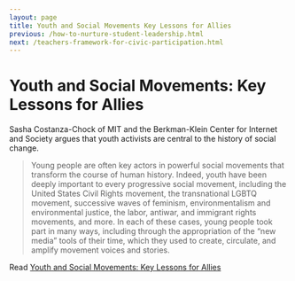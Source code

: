 ```yaml
---
layout: page
title: Youth and Social Movements Key Lessons for Allies
previous: /how-to-nurture-student-leadership.html
next: /teachers-framework-for-civic-participation.html
---
```


Youth and Social Movements: Key Lessons for Allies
=================

Sasha Costanza-Chock of MIT and the Berkman-Klein Center for Internet and Society argues that youth activists are central to the history of social change. 

> Young people are often key actors in powerful social movements that transform the course of human history. Indeed, youth have been deeply important to every progressive social movement, including the United States Civil Rights movement, the transnational LGBTQ movement, successive waves of feminism, environmentalism and environmental justice, the labor, antiwar, and immigrant rights movements, and more. In each of these cases, young people took part in many ways, including through the appropriation of the “new media” tools of their time, which they used to create, circulate, and amplify movement voices and
stories.

Read [Youth and Social Movements: Key Lessons for Allies](http://cyber.harvard.edu/sites/cyber.harvard.edu/files/KBWYouthandSocialMovements2012_0.pdf)
